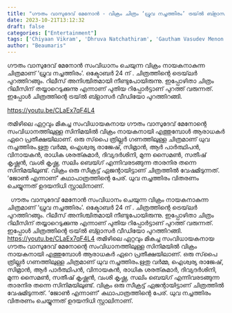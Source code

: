 ```yaml
---
title: "ഗൗതം വാസുദേവ് മേനോൻ - വിക്രം ചിത്രം ‘ധ്രുവ നച്ചത്തിരം’ ട്രയ്ൽ ബ്ളാസർ വീഡിയോ"
date: 2023-10-21T13:12:32
draft: false
categories: ["Entertainment"]
tags: ['Chiyaan Vikram', 'Dhruva Natchathiram', 'Gautham Vasudev Menon', 'Harris Jayaraj', 'TrailBLAZEr']
author: "Beaumaris"
---
```


ഗൗതം വാസുദേവ് മേനോൻ സംവിധാനം ചെയുന്ന വിക്രം നായകനാകുന്ന ചിത്രമാണ് ‘ധ്രുവ നച്ചത്തിരം’. ഒക്ടോബർ 24 ന് . ചിത്രത്തിന്റെ ട്രെയ്‌ലർ പുറത്തിറങ്ങും. റിലീസ് അനിശ്ചിതമായി നീണ്ടുപോയിരുന്നു. ഇപ്പോഴിതാ ചിത്രം റിലീസിന് തയ്യാറെടുക്കുന്നു എന്നാണ് പുതിയ റിപ്പോർട്ടാണ് പുറത്ത് വരുന്നത്. ഇപ്പോൾ ചിത്രത്തിന്റെ ട്രയ്ൽ ബ്ളാസർ വീഡിയോ പുറത്തിറങ്ങി.

https://youtu.be/CLaEx7qF4L4

തമിഴിലെ ഏറ്റവും മികച്ച സംവിധായകനായ ഗൗതം വാസുദേവ് മേനോന്റെ സംവിധാനത്തിലുള്ള സിനിമയിൽ വിക്രം നായകനായി എത്തുമ്പോൾ ആരാധകർ ഏറെ പ്രതീക്ഷയിലാണ്. ഒരു സ്‌പൈ ത്രില്ലർ ഗണത്തിലുള്ള ചിത്രമാണ് ധുവ നച്ചത്തിരം.ഋതു വർമ്മ, ഐശ്വര്യ രാജേഷ്, സിമ്രാൻ, ആർ പാർത്ഥിപൻ, വിനായകൻ, രാധിക ശരത്കുമാർ, ദിവ്യദർശിനി, മുന്ന സൈമൺ, സതീഷ് കൃഷ്ണൻ, വംശി കൃഷ്ണ, സലിം ബെയ്ഗ് എന്നിവരടങ്ങുന്ന താരനിര തന്നെ സിനിമയിലുണ്ട്. വിക്രം ഒരു സീക്രട്ട് ഏജന്റായിട്ടാണ് ചിത്രത്തിൽ വേഷമിടുന്നത്. ‘ജോൺ എന്നാണ്’ കഥാപാത്രത്തിന്റെ പേര്. ധുവ നച്ചത്തിരം വിതരണം ചെയ്യുന്നത് ഉദയനിധി സ്റ്റാലിനാണ്.

&nbsp;
ഗൗതം വാസുദേവ് മേനോൻ സംവിധാനം ചെയുന്ന വിക്രം നായകനാകുന്ന ചിത്രമാണ് ‘ധ്രുവ നച്ചത്തിരം’. ഒക്ടോബർ 24 ന് . ചിത്രത്തിന്റെ ട്രെയ്‌ലർ പുറത്തിറങ്ങും. റിലീസ് അനിശ്ചിതമായി നീണ്ടുപോയിരുന്നു. ഇപ്പോഴിതാ ചിത്രം റിലീസിന് തയ്യാറെടുക്കുന്നു എന്നാണ് പുതിയ റിപ്പോർട്ടാണ് പുറത്ത് വരുന്നത്. ഇപ്പോൾ ചിത്രത്തിന്റെ ട്രയ്ൽ ബ്ളാസർ വീഡിയോ പുറത്തിറങ്ങി. https://youtu.be/CLaEx7qF4L4 തമിഴിലെ ഏറ്റവും മികച്ച സംവിധായകനായ ഗൗതം വാസുദേവ് മേനോന്റെ സംവിധാനത്തിലുള്ള സിനിമയിൽ വിക്രം നായകനായി എത്തുമ്പോൾ ആരാധകർ ഏറെ പ്രതീക്ഷയിലാണ്. ഒരു സ്‌പൈ ത്രില്ലർ ഗണത്തിലുള്ള ചിത്രമാണ് ധുവ നച്ചത്തിരം.ഋതു വർമ്മ, ഐശ്വര്യ രാജേഷ്, സിമ്രാൻ, ആർ പാർത്ഥിപൻ, വിനായകൻ, രാധിക ശരത്കുമാർ, ദിവ്യദർശിനി, മുന്ന സൈമൺ, സതീഷ് കൃഷ്ണൻ, വംശി കൃഷ്ണ, സലിം ബെയ്ഗ് എന്നിവരടങ്ങുന്ന താരനിര തന്നെ സിനിമയിലുണ്ട്. വിക്രം ഒരു സീക്രട്ട് ഏജന്റായിട്ടാണ് ചിത്രത്തിൽ വേഷമിടുന്നത്. ‘ജോൺ എന്നാണ്’ കഥാപാത്രത്തിന്റെ പേര്. ധുവ നച്ചത്തിരം വിതരണം ചെയ്യുന്നത് ഉദയനിധി സ്റ്റാലിനാണ്. 
